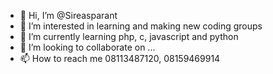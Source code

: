 - 👋 Hi, I’m @Sireasparant
- 👀 I’m interested in learning and making new coding groups
- 🌱 I’m currently learning php, c, javascript and python
- 💞️ I’m looking to collaborate on ...
- 📫 How to reach me 08113487120, 08159469914

<!---
Sireasparant/Sireasparant is a ✨ special ✨ repository because its `README.md` (this file) appears on your GitHub profile.
You can click the Preview link to take a look at your changes.
--->
